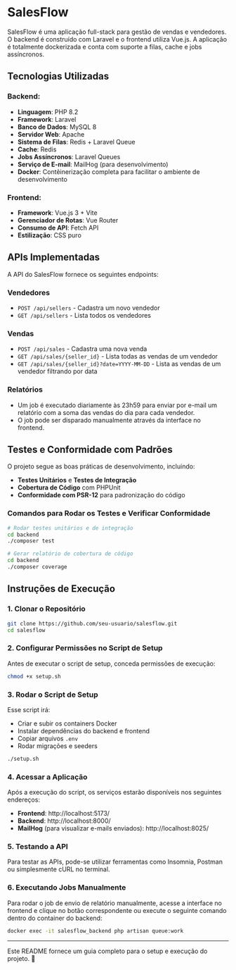 # SalesFlow

SalesFlow é uma aplicação full-stack para gestão de vendas e vendedores. O backend é construído com Laravel e o frontend utiliza Vue.js. A aplicação é totalmente dockerizada e conta com suporte a filas, cache e jobs assíncronos.

## Tecnologias Utilizadas

### Backend:
- **Linguagem**: PHP 8.2
- **Framework**: Laravel
- **Banco de Dados**: MySQL 8
- **Servidor Web**: Apache
- **Sistema de Filas**: Redis + Laravel Queue
- **Cache**: Redis
- **Jobs Assíncronos**: Laravel Queues
- **Serviço de E-mail**: MailHog (para desenvolvimento)
- **Docker**: Contêinerização completa para facilitar o ambiente de desenvolvimento

### Frontend:
- **Framework**: Vue.js 3 + Vite
- **Gerenciador de Rotas**: Vue Router
- **Consumo de API**: Fetch API
- **Estilização**: CSS puro

## APIs Implementadas
A API do SalesFlow fornece os seguintes endpoints:

### **Vendedores**
- `POST /api/sellers` - Cadastra um novo vendedor
- `GET /api/sellers` - Lista todos os vendedores

### **Vendas**
- `POST /api/sales` - Cadastra uma nova venda
- `GET /api/sales/{seller_id}` - Lista todas as vendas de um vendedor
- `GET /api/sales/{seller_id}?date=YYYY-MM-DD` - Lista as vendas de um vendedor filtrando por data

### **Relatórios**
- Um job é executado diariamente às 23h59 para enviar por e-mail um relatório com a soma das vendas do dia para cada vendedor.
- O job pode ser disparado manualmente através da interface no frontend.

## Testes e Conformidade com Padrões
O projeto segue as boas práticas de desenvolvimento, incluindo:
- **Testes Unitários** e **Testes de Integração**
- **Cobertura de Código** com PHPUnit
- **Conformidade com PSR-12** para padronização do código

### Comandos para Rodar os Testes e Verificar Conformidade
```bash
# Rodar testes unitários e de integração
cd backend
./composer test

# Gerar relatório de cobertura de código
cd backend
./composer coverage
```

## Instruções de Execução

### 1. Clonar o Repositório
```bash
git clone https://github.com/seu-usuario/salesflow.git
cd salesflow
```

### 2. Configurar Permissões no Script de Setup
Antes de executar o script de setup, conceda permissões de execução:
```bash
chmod +x setup.sh
```

### 3. Rodar o Script de Setup
Esse script irá:
- Criar e subir os containers Docker
- Instalar dependências do backend e frontend
- Copiar arquivos `.env`
- Rodar migrações e seeders
```bash
./setup.sh
```

### 4. Acessar a Aplicação
Após a execução do script, os serviços estarão disponíveis nos seguintes endereços:
- **Frontend**: http://localhost:5173/
- **Backend**: http://localhost:8000/
- **MailHog** (para visualizar e-mails enviados): http://localhost:8025/

### 5. Testando a API
Para testar as APIs, pode-se utilizar ferramentas como Insomnia, Postman ou simplesmente cURL no terminal.

### 6. Executando Jobs Manualmente
Para rodar o job de envio de relatório manualmente, acesse a interface no frontend e clique no botão correspondente ou execute o seguinte comando dentro do container do backend:
```bash
docker exec -it salesflow_backend php artisan queue:work
```

---

Este README fornece um guia completo para o setup e execução do projeto. 🚀
